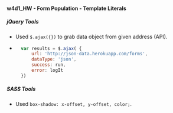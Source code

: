 #### w4d1_HW - Form Population - Template Literals

##### jQuery Tools
* Used `$.ajax({})` to grab data object from given address (API).
* ```javascript
    var results = $.ajax( {
        url: 'http://json-data.herokuapp.com/forms',
        dataType: 'json',
        success: run,
        error: logIt
    })
    ```

##### SASS Tools
* Used `box-shadow: x-offset, y-offset, color;`.